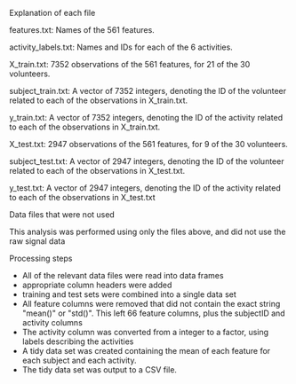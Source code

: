 Explanation of each file

features.txt: Names of the 561 features.

activity_labels.txt: Names and IDs for each of the 6 activities.

X_train.txt: 7352 observations of the 561 features, for 21 of the 30 volunteers.

subject_train.txt: A vector of 7352 integers, denoting the ID of the volunteer related to each of the observations in X_train.txt.

y_train.txt: A vector of 7352 integers, denoting the ID of the activity related to each of the observations in X_train.txt.

X_test.txt: 2947 observations of the 561 features, for 9 of the 30 volunteers.

subject_test.txt: A vector of 2947 integers, denoting the ID of the volunteer related to each of the observations in X_test.txt.

y_test.txt: A vector of 2947 integers, denoting the ID of the activity related to each of the observations in X_test.txt

Data files that were not used

This analysis was performed using only the files above, and did not use the raw signal data

Processing steps

- All of the relevant data files were read into data frames
- appropriate column headers were added
- training and test sets were combined into a single data set
- All feature columns were removed that did not contain the exact string "mean()" or "std()". This left 66 feature columns, plus the subjectID and activity columns
- The activity column was converted from a integer to a factor, using labels describing the activities
- A tidy data set was created containing the mean of each feature for each subject and each activity. 
- The tidy data set was output to a CSV file.
